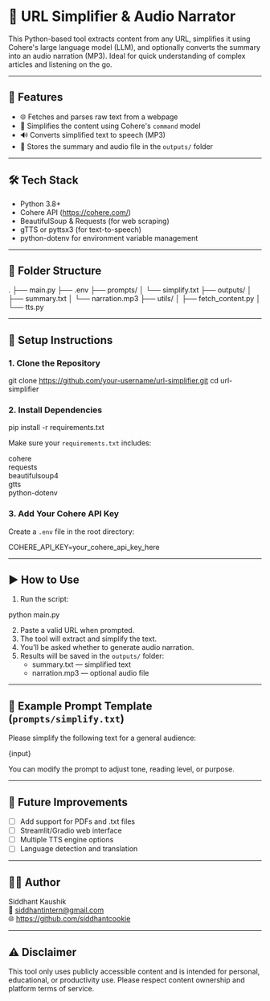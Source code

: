 # 🧠 URL Simplifier & Audio Narrator

This Python-based tool extracts content from any URL, simplifies it using Cohere's large language model (LLM), and optionally converts the summary into an audio narration (MP3). Ideal for quick understanding of complex articles and listening on the go.

---

## 🚀 Features

- 🌐 Fetches and parses raw text from a webpage
- 🧠 Simplifies the content using Cohere's `command` model
- 🔊 Converts simplified text to speech (MP3)
- 💾 Stores the summary and audio file in the `outputs/` folder

---

## 🛠 Tech Stack

- Python 3.8+
- Cohere API (https://cohere.com/)
- BeautifulSoup & Requests (for web scraping)
- gTTS or pyttsx3 (for text-to-speech)
- python-dotenv for environment variable management

---

## 📁 Folder Structure

.
├── main.py
├── .env
├── prompts/
│   └── simplify.txt
├── outputs/
│   ├── summary.txt
│   └── narration.mp3
├── utils/
│   ├── fetch_content.py
│   └── tts.py

---

## 🔧 Setup Instructions

### 1. Clone the Repository

git clone https://github.com/your-username/url-simplifier.git
cd url-simplifier

### 2. Install Dependencies

pip install -r requirements.txt

Make sure your `requirements.txt` includes:

cohere  
requests  
beautifulsoup4  
gtts  
python-dotenv

### 3. Add Your Cohere API Key

Create a `.env` file in the root directory:

COHERE_API_KEY=your_cohere_api_key_here

---

## ▶️ How to Use

1. Run the script:

python main.py

2. Paste a valid URL when prompted.  
3. The tool will extract and simplify the text.  
4. You'll be asked whether to generate audio narration.  
5. Results will be saved in the `outputs/` folder:
   - summary.txt — simplified text
   - narration.mp3 — optional audio file

---

## 📄 Example Prompt Template (`prompts/simplify.txt`)

Please simplify the following text for a general audience:

{input}

You can modify the prompt to adjust tone, reading level, or purpose.

---

## 🧠 Future Improvements

- [ ] Add support for PDFs and .txt files  
- [ ] Streamlit/Gradio web interface  
- [ ] Multiple TTS engine options  
- [ ] Language detection and translation

---

## 👨‍💻 Author

Siddhant Kaushik  
📧 siddhantintern@gmail.com  
🌐 https://github.com/siddhantcookie

---

## ⚠️ Disclaimer

This tool only uses publicly accessible content and is intended for personal, educational, or productivity use. Please respect content ownership and platform terms of service.
